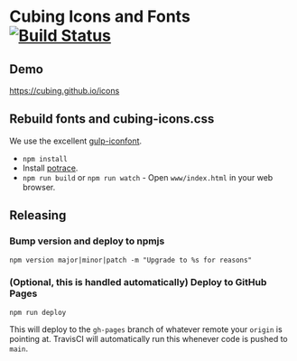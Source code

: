 # Cubing Icons and Fonts [![Build Status](https://travis-ci.org/cubing/icons.svg?branch=main)](https://travis-ci.org/cubing/icons)

## Demo
<https://cubing.github.io/icons>

## Rebuild fonts and cubing-icons.css

We use the excellent [gulp-iconfont](https://www.npmjs.com/package/gulp-iconfont).

- `npm install`
- Install [potrace](http://potrace.sourceforge.net/).
- `npm run build` or `npm run watch` - Open `www/index.html` in your web browser.

## Releasing

### Bump version and deploy to npmjs

```
npm version major|minor|patch -m "Upgrade to %s for reasons"
```

### (Optional, this is handled automatically) Deploy to GitHub Pages

```
npm run deploy
```

This will deploy to the `gh-pages` branch of whatever remote your `origin` is
pointing at. TravisCI will automatically run this whenever code is pushed to
`main`.
